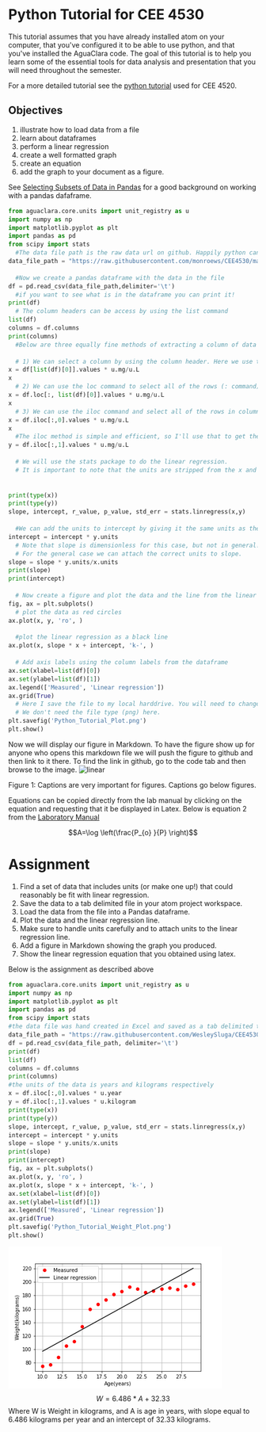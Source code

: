 # Python Tutorial for CEE 4530

This tutorial assumes that you have already installed atom on your computer, that you've configured it to be able to use python, and that you've installed the AguaClara code. The goal of this tutorial is to help you learn some of the essential tools for data analysis and presentation that you will need throughout the semester.

For a more detailed tutorial see the [python tutorial](https://aguaclara.github.io/Textbook/Introduction/Python_Tutorial.html) used for CEE 4520.

## Objectives

1. illustrate how to load data from a file
1. learn about dataframes
1. perform a linear regression
1. create a well formatted graph
1. create an equation
1. add the graph to your document as a figure.

See [Selecting Subsets of Data in Pandas](https://medium.com/dunder-data/selecting-subsets-of-data-in-pandas-6fcd0170be9c) for a good background on working with a pandas dafaframe.

```python
from aguaclara.core.units import unit_registry as u
import numpy as np
import matplotlib.pyplot as plt
import pandas as pd
from scipy import stats
  #The data file path is the raw data url on github. Happily python can read directly from a web page.
data_file_path = "https://raw.githubusercontent.com/monroews/CEE4530/master/linear_regression.tsv"

  #Now we create a pandas dataframe with the data in the file
df = pd.read_csv(data_file_path,delimiter='\t')
  #if you want to see what is in the dataframe you can print it!
print(df)
  # The column headers can be access by using the list command
list(df)
columns = df.columns
print(columns)
  #Below are three equally fine methods of extracting a column of data from the pandas dataframe.

  # 1) We can select a column by using the column header. Here we use the column header by selecting one array element from the list command.
x = df[list(df)[0]].values * u.mg/u.L
x
  # 2) We can use the loc command to select all of the rows (: command) and the column with the label given by list(df)[0].
x = df.loc[:, list(df)[0]].values * u.mg/u.L
x
  # 3) We can use the iloc command and select all of the rows in column 0.
x = df.iloc[:,0].values * u.mg/u.L
x
  #The iloc method is simple and efficient, so I'll use that to get the y values.
y = df.iloc[:,1].values * u.mg/u.L

  # We will use the stats package to do the linear regression.
  # It is important to note that the units are stripped from the x and y arrays when processed by the stats package.


print(type(x))
print(type(y))
slope, intercept, r_value, p_value, std_err = stats.linregress(x,y)

  #We can add the units to intercept by giving it the same units as the y values.
intercept = intercept * y.units
  # Note that slope is dimensionless for this case, but not in general!
  # For the general case we can attach the correct units to slope.
slope = slope * y.units/x.units
print(slope)
print(intercept)

  # Now create a figure and plot the data and the line from the linear regression.
fig, ax = plt.subplots()
  # plot the data as red circles
ax.plot(x, y, 'ro', )

  #plot the linear regression as a black line
ax.plot(x, slope * x + intercept, 'k-', )

  # Add axis labels using the column labels from the dataframe
ax.set(xlabel=list(df)[0])
ax.set(ylabel=list(df)[1])
ax.legend(['Measured', 'Linear regression'])
ax.grid(True)
  # Here I save the file to my local harddrive. You will need to change this to work on your computer.
  # We don't need the file type (png) here.
plt.savefig('Python_Tutorial_Plot.png')
plt.show()

```

Now we will display our figure in Markdown. To have the figure show up for anyone who opens this markdown file we will push the figure to github and then link to it there. To find the link in github, go to the code tab and then browse to the image.
![linear](https://github.com/monroews/CEE4530/blob/master/images/linear.png)

Figure 1: Captions are very important for figures. Captions go below figures.


Equations can be copied directly from the lab manual by clicking on the equation and requesting that it be displayed in Latex. Below is equation 2 from the [Laboratory Manual](https://monroews.github.io/EnvEngLabTextbook/Laboratory_Measurements/Laboratory_Measurements.html)

$$A=\log \left(\frac{P_{o} }{P} \right)$$


# Assignment

1) Find a set of data that includes units (or make one up!) that could reasonably be fit with linear regression.
1) Save the data to a tab delimited file in your atom project workspace.
1) Load the data from the file into a Pandas dataframe.
1) Plot the data and the linear regression line.
1) Make sure to handle units carefully and to attach units to the linear regression line.
1) Add a figure in Markdown showing the graph you produced.
1) Show the linear regression equation that you obtained using latex.

Below is the assignment as described above
```python
from aguaclara.core.units import unit_registry as u
import numpy as np
import matplotlib.pyplot as plt
import pandas as pd
from scipy import stats
#the data file was hand created in Excel and saved as a tab delimited txt file.
data_file_path = "https://raw.githubusercontent.com/WesleySluga/CEE4530/master/Ex_Weight_Dataset.txt"
df = pd.read_csv(data_file_path, delimiter='\t')
print(df)
list(df)
columns = df.columns
print(columns)
#the units of the data is years and kilograms respectively
x = df.iloc[:,0].values * u.year
y = df.iloc[:,1].values * u.kilogram
print(type(x))
print(type(y))
slope, intercept, r_value, p_value, std_err = stats.linregress(x,y)
intercept = intercept * y.units
slope = slope * y.units/x.units
print(slope)
print(intercept)
fig, ax = plt.subplots()
ax.plot(x, y, 'ro', )
ax.plot(x, slope * x + intercept, 'k-', )
ax.set(xlabel=list(df)[0])
ax.set(ylabel=list(df)[1])
ax.legend(['Measured', 'Linear regression'])
ax.grid(True)
plt.savefig('Python_Tutorial_Weight_Plot.png')
plt.show()

```
![linear](https://github.com/WesleySluga/CEE4530/blob/master/Python_Tutorial_Weight_Plot.png)
$$W = 6.486*A+32.33$$
Where W is Weight in kilograms, and A is age in years, with slope equal to 6.486 kilograms per year and an intercept of 32.33 kilograms.
